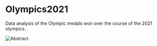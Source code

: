 # Olympics2021
Data analysis of the Olympic medals won over the course of the 2021 olympics.

![Abstract](World.png)
